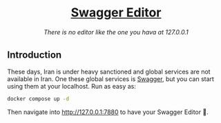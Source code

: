 <h1 align="center"><a href="https://github.com/swagger-api/swagger-editor">Swagger Editor</a></h1>

<h6 align="center">There is no editor like the one you hava at 127.0.0.1</h6>

## Introduction

These days, Iran is under heavy sanctioned and global services are not available in Iran.
One these global services is [Swagger](https://swagger.io/), but you can start using them at your localhost.
Run as easy as:

```bash
docker compose up -d
```

Then navigate into <http://127.0.0.1:7880> to have your Swagger Editor 💃.
